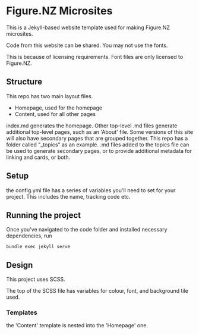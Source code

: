 # Figure.NZ Microsites

This is a Jekyll-based website template used for making Figure.NZ microsites.

Code from this website can be shared. You may not use the fonts.

This is because of licensing requirements. Font files are only licensed to Figure.NZ.

## Structure

This repo has two main layout files.
- Homepage, used for the homepage
- Content, used for all other pages

index.md generates the homepage.
Other top-level .md files generate additional top-level pages, such as an 'About' file.
Some versions of this site will also have secondary pages that are grouped together. This repo has a folder called "_topics" as an example. .md files added to the topics file can be used to generate secondary pages, or to provide additional metadata for linking and cards, or both.

## Setup

the config.yml file has a series of variables you'll need to set for your project. This includes the name, tracking code etc.

## Running the project

Once you've navigated to the code folder and installed necessary dependencies, run

```bundle exec jekyll serve```

## Design

This project uses SCSS. 

The top of the SCSS file has variables for colour, font, and background tile used.

### Templates

the 'Content' template is nested into the 'Homepage' one.

